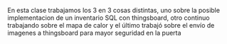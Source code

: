 


En esta clase trabajamos los 3 en 3 cosas distintas, uno sobre la posible implementacion de un inventario SQL con thingsboard, otro continuo trabajando sobre el mapa de calor y el 
último trabajó sobre el envío de imagenes a thingsboard para mayor seguridad en la puerta
